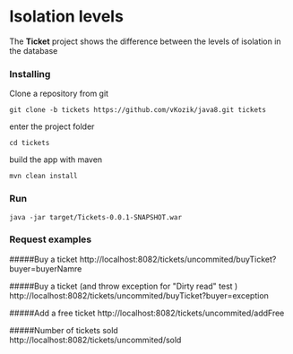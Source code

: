 # Isolation levels


The **Ticket** project shows the difference between the levels of isolation in the database  
               
### Installing

Clone a repository from git

```
git clone -b tickets https://github.com/vKozik/java8.git tickets                                            
```

enter the project folder
```
cd tickets
```

build the app with maven
```
mvn clean install 

```


### Run

```
java -jar target/Tickets-0.0.1-SNAPSHOT.war
```

### Request examples

#####Buy a ticket
http://localhost:8082/tickets/uncommited/buyTicket?buyer=buyerNamre

#####Buy a ticket (and throw exception for "Dirty read" test )
http://localhost:8082/tickets/uncommited/buyTicket?buyer=exception

#####Add a free ticket
http://localhost:8082/tickets/uncommited/addFree

#####Number of tickets sold 
http://localhost:8082/tickets/uncommited/sold

